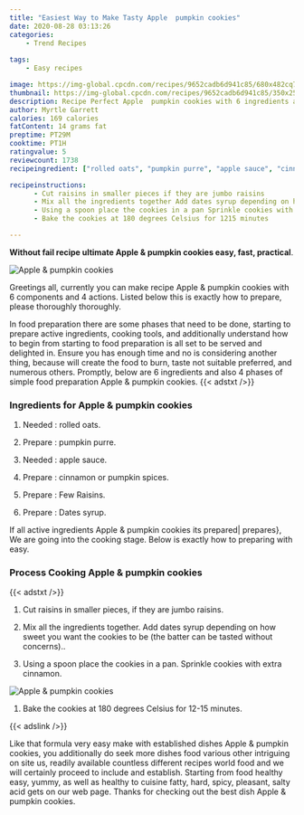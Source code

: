 ```yaml
---
title: "Easiest Way to Make Tasty Apple  pumpkin cookies"
date: 2020-08-28 03:13:26
categories:
    - Trend Recipes
    
tags:
    - Easy recipes

image: https://img-global.cpcdn.com/recipes/9652cadb6d941c85/680x482cq70/apple-pumpkin-cookies-recipe-main-photo.jpg
thumbnail: https://img-global.cpcdn.com/recipes/9652cadb6d941c85/350x250cq70/apple-pumpkin-cookies-recipe-main-photo.jpg
description: Recipe Perfect Apple  pumpkin cookies with 6 ingredients and 4 stages of easy cooking.
author: Myrtle Garrett
calories: 169 calories
fatContent: 14 grams fat
preptime: PT29M
cooktime: PT1H
ratingvalue: 5
reviewcount: 1738
recipeingredient: ["rolled oats", "pumpkin purre", "apple sauce", "cinnamon or pumpkin spices", "Few Raisins", "Dates syrup"]

recipeinstructions: 
      - Cut raisins in smaller pieces if they are jumbo raisins 
      - Mix all the ingredients together Add dates syrup depending on how sweet you want the cookies to be the batter can be tasted without concerns 
      - Using a spoon place the cookies in a pan Sprinkle cookies with extra cinnamon 
      - Bake the cookies at 180 degrees Celsius for 1215 minutes

---
```




**Without fail recipe ultimate Apple &amp; pumpkin cookies easy, fast, practical**. 


![Apple &amp; pumpkin cookies](https://img-global.cpcdn.com/recipes/9652cadb6d941c85/680x482cq70/apple-pumpkin-cookies-recipe-main-photo.jpg "Apple &amp; pumpkin cookies")




Greetings all, currently you can make recipe Apple &amp; pumpkin cookies with 6 components and 4 actions. Listed below this is exactly how to prepare, please thoroughly thoroughly.

In food preparation there are some phases that need to be done, starting to prepare active ingredients, cooking tools, and additionally understand how to begin from starting to food preparation is all set to be served and delighted in. Ensure you has enough time and no is considering another thing, because will create the food to burn, taste not suitable preferred, and numerous others. Promptly, below are 6 ingredients and also 4 phases of simple food preparation Apple &amp; pumpkin cookies.
{{< adstxt />}}

### Ingredients for Apple &amp; pumpkin cookies


1. Needed  : rolled oats.

1. Prepare  : pumpkin purre.

1. Needed  : apple sauce.

1. Prepare  : cinnamon or pumpkin spices.

1. Prepare  : Few Raisins.

1. Prepare  : Dates syrup.



If all active ingredients Apple &amp; pumpkin cookies its prepared| prepares}, We are going into the cooking stage. Below is exactly how to preparing with easy.

### Process Cooking Apple &amp; pumpkin cookies

{{< adstxt />}}


1. Cut raisins in smaller pieces, if they are jumbo raisins.



1. Mix all the ingredients together. Add dates syrup depending on how sweet you want the cookies to be (the batter can be tasted without concerns)..



1. Using a spoon place the cookies in a pan. Sprinkle cookies with extra cinnamon.



![Apple &amp; pumpkin cookies](https://img-global.cpcdn.com/steps/3d50cde6c5136512/160x128cq70/apple-pumpkin-cookies-recipe-step-3-photo.jpg" "Apple &amp; pumpkin cookies")



1. Bake the cookies at 180 degrees Celsius for 12-15 minutes.





{{< adslink />}}

Like that formula very easy make with established dishes Apple &amp; pumpkin cookies, you additionally do seek more dishes food various other intriguing on site us, readily available countless different recipes world food and we will certainly proceed to include and establish. Starting from food healthy easy, yummy, as well as healthy to cuisine fatty, hard, spicy, pleasant, salty acid gets on our web page. Thanks for checking out the best dish Apple &amp; pumpkin cookies.
